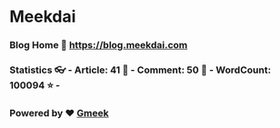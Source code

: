 # Meekdai
### Blog Home :link: https://blog.meekdai.com
### Statistics :eyeglasses: - Article: 41 :page_facing_up: - Comment: 50 :speech_balloon: - WordCount: 100094 :star: -
### Powered by :heart: [Gmeek](https://github.com/Meekdai/Gmeek)
